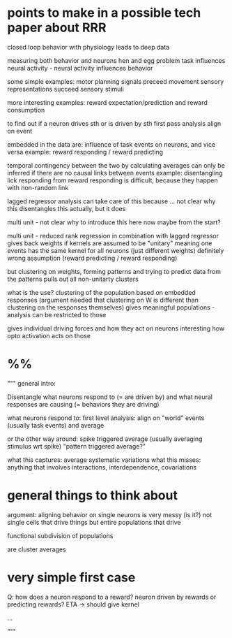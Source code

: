 # points to make in a possible tech paper about RRR

closed loop behavior with physiology leads to deep data

measuring both behavior and neurons
hen and egg problem
task influences neural activity - neural activity influences behavior

some simple examples:
motor planning signals preceed movement
sensory representations succeed sensory stimuli

more interesting examples:
reward expectation/prediction and reward consumption

to find out if a neuron drives sth or is driven by sth
first pass analysis
align on event

embedded in the data are: influence of task events on neurons, and vice versa 
example: reward responding / reward predicting

temporal contingency between the two by calculating averages can only be inferred if there are no causal links between events
example: disentangling lick responding from reward responding is difficult, because they happen with non-random link

lagged regressor analysis can take care of this because ... not clear why this disentangles this actually, but it does

multi unit - not clear why to introduce this here now
maybe from the start?

multi unit - reduced rank regression in combination with lagged regressor gives back weights if kernels are assumed to be "unitary" meaning one events has the same kernel for all neurons (just different weights)
definitely wrong assumption (reward predicting / reward responding)

but clustering on weights, forming patterns and trying to predict data from the patterns pulls out all non-unitarty clusters

what is the use?
clustering of the population based on embedded responses (argument needed that clustering on W is different than clustering on the responses themselves)
gives meaningful populations - analysis can be restricted to those

gives individual driving forces and how they act on neurons
interesting how opto activation acts on those




# %%
"""
general intro:

Disentangle what neurons respond to (= are driven by)
and what neural responses are causing (= behaviors they are driving)

what neurons respond to:
first level analysis: align on "world" events (usually task events) and average

or the other way around: spike triggered average (usually averaging stimulus wrt spike)
"pattern triggered average?"

what this captures: average systematic variations
what this misses: anything that involves interactions, interdependence, covariations

# general things to think about
argument: aligning behavior on single neurons is very messy (is it?)
not single cells that drive things but entire populations that drive

functional subdivision of populations


are cluster averages




# very simple first case
Q: how does a neuron respond to a reward?
neuron driven by rewards or predicting rewards?
ETA -> should give kernel

...


"""